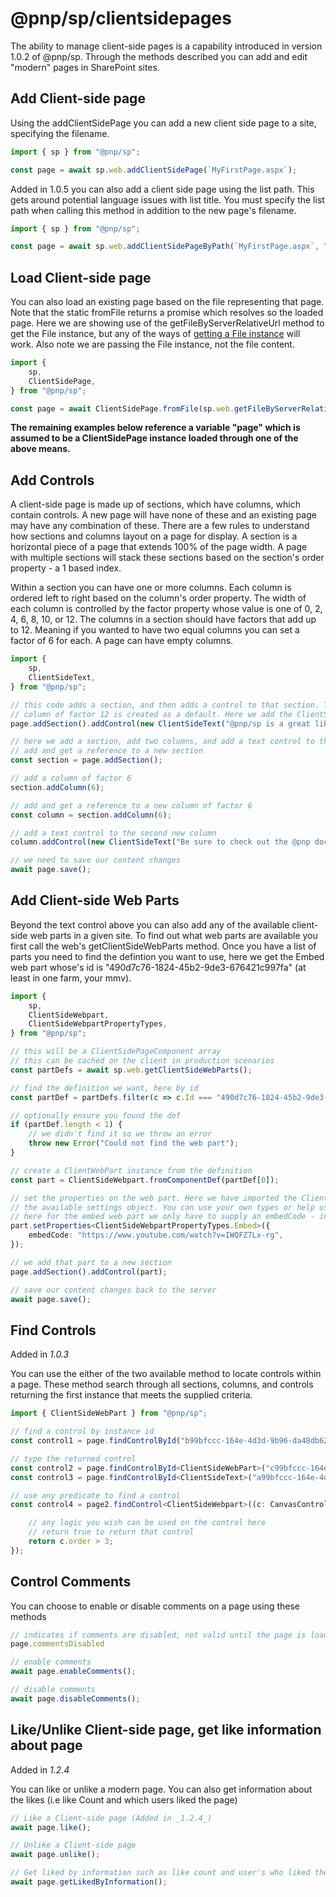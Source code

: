 # @pnp/sp/clientsidepages

The ability to manage client-side pages is a capability introduced in version 1.0.2 of @pnp/sp. Through the methods described
you can add and edit "modern" pages in SharePoint sites.

## Add Client-side page

Using the addClientSidePage you can add a new client side page to a site, specifying the filename.

```TypeScript
import { sp } from "@pnp/sp";

const page = await sp.web.addClientSidePage(`MyFirstPage.aspx`);
```

Added in 1.0.5 you can also add a client side page using the list path. This gets around potential language issues with list title. You must specify the list path when calling this method in addition to the new page's filename.

```TypeScript
import { sp } from "@pnp/sp";

const page = await sp.web.addClientSidePageByPath(`MyFirstPage.aspx`, "/sites/dev/SitePages");
```

## Load Client-side page

You can also load an existing page based on the file representing that page. Note that the static fromFile returns a promise which 
resolves so the loaded page. Here we are showing use of the getFileByServerRelativeUrl method to get the File instance, but any of the ways
of [getting a File instance](files.md) will work. Also note we are passing the File instance, not the file content.

```TypeScript
import { 
    sp,
    ClientSidePage,
} from "@pnp/sp";

const page = await ClientSidePage.fromFile(sp.web.getFileByServerRelativeUrl("/sites/dev/SitePages/ExistingFile.aspx"));
```

**The remaining examples below reference a variable "page" which is assumed to be a ClientSidePage instance loaded through one of the above means.**

## Add Controls

A client-side page is made up of sections, which have columns, which contain controls. A new page will have none of these and an existing page may have
any combination of these. There are a few rules to understand how sections and columns layout on a page for display. A section is a horizontal piece of
a page that extends 100% of the page width. A page with multiple sections will stack these sections based on the section's order property - a 1 based index.

Within a section you can have one or more columns. Each column is ordered left to right based on the column's order property. The width of each column is
controlled by the factor property whose value is one of 0, 2, 4, 6, 8, 10, or 12. The columns in a section should have factors that add up to 12. Meaning 
if you wanted to have two equal columns you can set a factor of 6 for each. A page can have empty columns.

```TypeScript
import { 
    sp, 
    ClientSideText, 
} from "@pnp/sp";

// this code adds a section, and then adds a control to that section. The control is added to the section's defaultColumn, and if there are no columns a single
// column of factor 12 is created as a default. Here we add the ClientSideText part
page.addSection().addControl(new ClientSideText("@pnp/sp is a great library!"));

// here we add a section, add two columns, and add a text control to the second section so it will appear on the right of the page
// add and get a reference to a new section
const section = page.addSection();

// add a column of factor 6
section.addColumn(6);

// add and get a reference to a new column of factor 6
const column = section.addColumn(6);

// add a text control to the second new column
column.addControl(new ClientSideText("Be sure to check out the @pnp docs at https://pnp.github.io/pnpjs/"));

// we need to save our content changes
await page.save();
```

## Add Client-side Web Parts

Beyond the text control above you can also add any of the available client-side web parts in a given site. To find out what web parts are available you
first call the web's getClientSideWebParts method. Once you have a list of parts you need to find the defintion you want to use, here we get the Embed web part
whose's id is "490d7c76-1824-45b2-9de3-676421c997fa" (at least in one farm, your mmv).

```TypeScript
import {
    sp,
    ClientSideWebpart,
    ClientSideWebpartPropertyTypes,
} from "@pnp/sp";

// this will be a ClientSidePageComponent array
// this can be cached on the client in production scenarios
const partDefs = await sp.web.getClientSideWebParts();

// find the definition we want, here by id
const partDef = partDefs.filter(c => c.Id === "490d7c76-1824-45b2-9de3-676421c997fa");

// optionally ensure you found the def
if (partDef.length < 1) {
    // we didn't find it so we throw an error
    throw new Error("Could not find the web part");
}

// create a ClientWebPart instance from the definition
const part = ClientSideWebpart.fromComponentDef(partDef[0]);

// set the properties on the web part. Here we have imported the ClientSideWebpartPropertyTypes module and can use that to type
// the available settings object. You can use your own types or help us out and add some typings to the module :).
// here for the embed web part we only have to supply an embedCode - in this case a youtube video.
part.setProperties<ClientSideWebpartPropertyTypes.Embed>({
    embedCode: "https://www.youtube.com/watch?v=IWQFZ7Lx-rg",
});

// we add that part to a new section
page.addSection().addControl(part);

// save our content changes back to the server
await page.save();
```

## Find Controls

Added in _1.0.3_

You can use the either of the two available method to locate controls within a page. These method search through all sections, columns, and controls returning the first instance that meets the supplied criteria.

```TypeScript
import { ClientSideWebPart } from "@pnp/sp";

// find a control by instance id
const control1 = page.findControlById("b99bfccc-164e-4d3d-9b96-da48db62eb78");

// type the returned control
const control2 = page.findControlById<ClientSideWebPart>("c99bfccc-164e-4d3d-9b96-da48db62eb78");
const control3 = page.findControlById<ClientSideText>("a99bfccc-164e-4d3d-9b96-da48db62eb78");

// use any predicate to find a control
const control4 = page2.findControl<ClientSideWebpart>((c: CanvasControl) => {

    // any logic you wish can be used on the control here
    // return true to return that control
    return c.order > 3;
});
```

## Control Comments

You can choose to enable or disable comments on a page using these methods

```TypeScript
// indicates if comments are disabled, not valid until the page is loaded (Added in _1.0.3_)
page.commentsDisabled

// enable comments
await page.enableComments();

// disable comments
await page.disableComments();
```

## Like/Unlike Client-side page, get like information about page

Added in _1.2.4_

You can like or unlike a modern page. You can also get information about the likes (i.e like Count and which users liked the page)

```TypeScript
// Like a Client-side page (Added in _1.2.4_)
await page.like();

// Unlike a Client-side page
await page.unlike();

// Get liked by information such as like count and user's who liked the page
await page.getLikedByInformation();
```